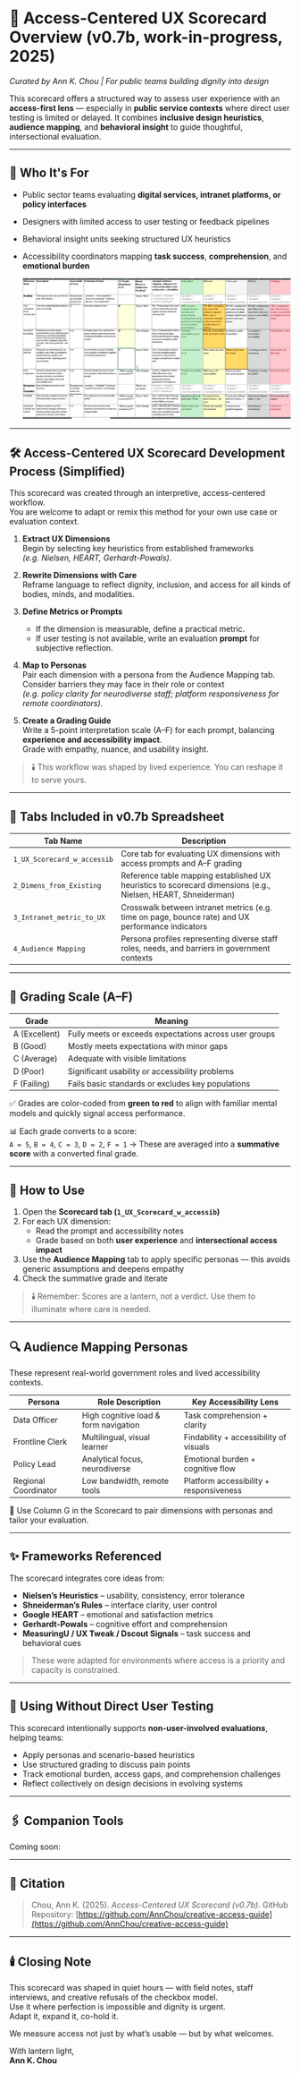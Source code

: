 # 🧮 Access-Centered UX Scorecard Overview (v0.7b, work-in-progress, 2025)

_Curated by Ann K. Chou | For public teams building dignity into design_

This scorecard offers a structured way to assess user experience with an **access-first lens** — especially in **public service contexts** where direct user testing is limited or delayed. It combines **inclusive design heuristics**, **audience mapping**, and **behavioral insight** to guide thoughtful, intersectional evaluation.

---

## 📘 Who It's For

- Public sector teams evaluating **digital services, intranet platforms, or policy interfaces**
- Designers with limited access to user testing or feedback pipelines
- Behavioral insight units seeking structured UX heuristics
- Accessibility coordinators mapping **task success**, **comprehension**, and **emotional burden**

  ![UX Scorecard Spreadsheet Preview](./UX_Scorecard/UX_Scorecard.png)

---
## 🛠️ Access-Centered UX Scorecard Development Process (Simplified)

This scorecard was created through an interpretive, access-centered workflow.  
You are welcome to adapt or remix this method for your own use case or evaluation context.

1. **Extract UX Dimensions**  
   Begin by selecting key heuristics from established frameworks  
   _(e.g. Nielsen, HEART, Gerhardt-Powals)_.

2. **Rewrite Dimensions with Care**  
   Reframe language to reflect dignity, inclusion, and access for all kinds of bodies, minds, and modalities.

3. **Define Metrics or Prompts**  
   - If the dimension is measurable, define a practical metric.  
   - If user testing is not available, write an evaluation **prompt** for subjective reflection.

4. **Map to Personas**  
   Pair each dimension with a persona from the Audience Mapping tab.  
   Consider barriers they may face in their role or context  
   _(e.g. policy clarity for neurodiverse staff; platform responsiveness for remote coordinators)_.

5. **Create a Grading Guide**  
   Write a 5-point interpretation scale (A–F) for each prompt, balancing **experience and accessibility impact**.  
   Grade with empathy, nuance, and usability insight.

> 🕯️ This workflow was shaped by lived experience. You can reshape it to serve yours.

---

## 📂 Tabs Included in v0.7b Spreadsheet

| Tab Name                    | Description |
|----------------------------|-------------|
| `1_UX_Scorecard_w_accessib` | Core tab for evaluating UX dimensions with access prompts and A–F grading |
| `2_Dimens_from_Existing`    | Reference table mapping established UX heuristics to scorecard dimensions (e.g., Nielsen, HEART, Shneiderman) |
| `3_Intranet_metric_to_UX`   | Crosswalk between intranet metrics (e.g. time on page, bounce rate) and UX performance indicators |
| `4_Audience Mapping`        | Persona profiles representing diverse staff roles, needs, and barriers in government contexts |

---

## 🎯 Grading Scale (A–F)

| Grade | Meaning |
|-------|--------|
| A (Excellent) | Fully meets or exceeds expectations across user groups |
| B (Good) | Mostly meets expectations with minor gaps |
| C (Average) | Adequate with visible limitations |
| D (Poor) | Significant usability or accessibility problems |
| F (Failing) | Fails basic standards or excludes key populations |

✅ Grades are color-coded from **green to red** to align with familiar mental models and quickly signal access performance.

📊 Each grade converts to a score:  
`A = 5`, `B = 4`, `C = 3`, `D = 2`, `F = 1` → These are averaged into a **summative score** with a converted final grade.

---

## 🧠 How to Use

1. Open the **Scorecard tab (`1_UX_Scorecard_w_accessib`)**
2. For each UX dimension:
   - Read the prompt and accessibility notes  
   - Grade based on both **user experience** and **intersectional access impact**  
3. Use the **Audience Mapping** tab to apply specific personas — this avoids generic assumptions and deepens empathy
4. Check the summative grade and iterate

> 🕯️ Remember: Scores are a lantern, not a verdict. Use them to illuminate where care is needed.

---

## 🔍 Audience Mapping Personas

These represent real-world government roles and lived accessibility contexts.

| Persona | Role Description | Key Accessibility Lens |
|--------|------------------|--------------------------|
| Data Officer | High cognitive load & form navigation | Task comprehension + clarity |
| Frontline Clerk | Multilingual, visual learner | Findability + accessibility of visuals |
| Policy Lead | Analytical focus, neurodiverse | Emotional burden + cognitive flow |
| Regional Coordinator | Low bandwidth, remote tools | Platform accessibility + responsiveness |

📌 Use Column G in the Scorecard to pair dimensions with personas and tailor your evaluation.

---

## ✨ Frameworks Referenced

The scorecard integrates core ideas from:

- **Nielsen’s Heuristics** – usability, consistency, error tolerance  
- **Shneiderman’s Rules** – interface clarity, user control  
- **Google HEART** – emotional and satisfaction metrics  
- **Gerhardt-Powals** – cognitive effort and comprehension  
- **MeasuringU / UX Tweak / Dscout Signals** – task success and behavioral cues

> These were adapted for environments where access is a priority and capacity is constrained.

---

## 🧭 Using Without Direct User Testing

This scorecard intentionally supports **non-user-involved evaluations**, helping teams:

- Apply personas and scenario-based heuristics  
- Use structured grading to discuss pain points  
- Track emotional burden, access gaps, and comprehension challenges  
- Reflect collectively on design decisions in evolving systems

---

## 🖇️ Companion Tools

Coming soon:



---

## 📌 Citation

> Chou, Ann K. (2025). *Access-Centered UX Scorecard (v0.7b)*. GitHub Repository: [https://github.com/AnnChou/creative-access-guide](https://github.com/AnnChou/creative-access-guide)

---

## 🕯️ Closing Note

This scorecard was shaped in quiet hours — with field notes, staff interviews, and creative refusals of the checkbox model.  
Use it where perfection is impossible and dignity is urgent.  
Adapt it, expand it, co-hold it.

We measure access not just by what’s usable — but by what welcomes.

With lantern light,  
**Ann K. Chou**
